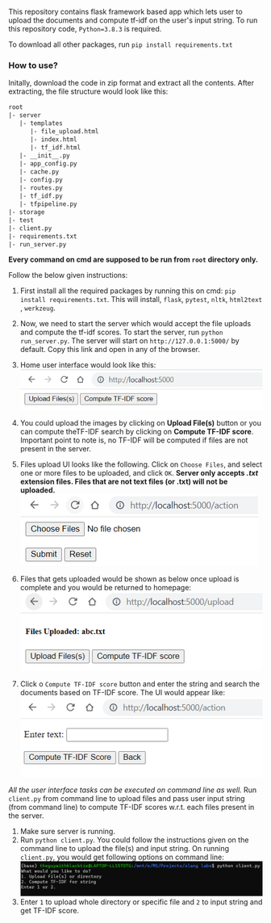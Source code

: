 This repository contains flask framework based app which lets user to upload the documents and compute tf-idf on the user's input string. To run this repository code, `Python=3.8.3` is required.

To download all other packages, run `pip install requirements.txt`

### How to use?
Initally, download the code in zip format and extract all the contents. After extracting, the file structure would look like this:
```
root
|- server
   |- templates
      |- file_upload.html
      |- index.html
      |- tf_idf.html
   |- __init__.py
   |- app_config.py
   |- cache.py
   |- config.py
   |- routes.py
   |- tf_idf.py
   |- tfpipeline.py
|- storage
|- test
|- client.py
|- requirements.txt
|- run_server.py
```

**Every command on cmd are supposed to be run from `root` directory only.**

Follow the below given instructions:
1. First install all the required packages by running this on cmd: `pip install requirements.txt`. This will install, `flask`, `pytest`, `nltk`, `html2text` , `werkzeug`.

2. Now, we need to start the server which would accept the file uploads and compute the tf-idf scores. To start the server, run `python run_server.py`. The server will start on `http://127.0.0.1:5000/` by default. Copy this link and open in any of the browser.

3. Home user interface would look like this:
![](https://github.com/theGuyWithBlackTie/flask-app/blob/main/images/home.png)

4. You could upload the images by clicking on **Upload File(s)** button or you can compute theTF-IDF search by clicking on **Compute TF-IDF score**. Important point to note is, no TF-IDF will be computed if files are not present in the server.

5. Files upload UI looks like the following. Click on `Choose Files`, and select one or more files to be uploaded, and click `OK`.  **Server only accepts *.txt* extension files. Files that are not text files (or .txt) will not be uploaded.**
![](https://github.com/theGuyWithBlackTie/flask-app/blob/main/images/file%20upload.png)

6. Files that gets uploaded would be shown as below once upload is complete and you would be returned to homepage:
![](https://github.com/theGuyWithBlackTie/flask-app/blob/main/images/file%20upload%20done.png)

7. Click o `Compute TF-IDF score` button and enter the string and search the documents based on TF-IDF score. The UI would appear like:
![](https://github.com/theGuyWithBlackTie/flask-app/blob/main/images/tf-idf%20compute.png)

*All the user interface tasks can be executed on command line as well.* Run `client.py` from command line to upload files and pass user input string (from command line) to compute TF-IDF scores w.r.t. each files present in the server. 

1. Make sure server is running.
2. Run `python client.py`. You could follow the instructions given on the command line to upload the file(s) and input string. On running `client.py`, you would get following options on command line:
![](https://github.com/theGuyWithBlackTie/flask-app/blob/main/images/client%20options.png)
3. Enter `1` to upload whole directory or specific file and `2` to input string and get TF-IDF score.
